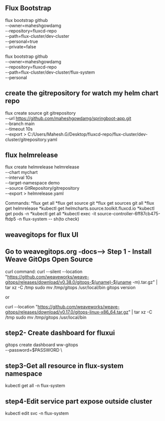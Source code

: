 Flux Bootstrap                           
----------------------
flux bootstrap github \
--owner=maheshgowdamg \
--repository=fluxcd-repo \
--path=flux-cluster/dev-cluster \
--personal=true \
--private=false


flux bootstrap github \
  --owner=maheshgowdamg \
  --repository=fluxcd-repo \
  --path=flux-cluster/dev-cluster/flux-system \
  --personal

create the gitrepository for watch my helm chart repo
------------------------------------------------------------
flux create source git gitrepository \
--url https://github.com/maheshgowdamg/springboot-app.git \
--branch main \
--timeout 10s \
--export > C:/Users/Mahesh.G/Desktop/fluxcd-repo/flux-cluster/dev-cluster/gitrepository.yaml


flux helmrelease 
-----------------
flux create helmrelease helmrelease \
--chart mychart \
--interval 10s \
--target-namespace demo \
--source GitRepository/gitrepository \
--export > helmrelease.yaml


Commands:
*flux get all
*flux get source git <namespace>
*flux get sources git all
*flux get helmrelease
*kubectl get helmcharts.source.toolkit.fluxcd.io
*kubectl get pods -n 
*kubectl get all <namespace>
*kubectl exec -it  source-controller-6ff87cb475-ftdp5 -n flux-system -- sh(to check)



weavegitops for flux UI
------------------------
Go to weavegitops.org
-docs-->
Step 1 - Install Weave GitOps Open Source
------------------------------------------
curl command:
curl --silent --location "https://github.com/weaveworks/weave-gitops/releases/download/v0.38.0/gitops-$(uname)-$(uname -m).tar.gz" | tar xz -C /tmp
sudo mv /tmp/gitops /usr/local/bin
gitops version


or 

curl --location "https://github.com/weaveworks/weave-gitops/releases/download/v0.17.0/gitops-linux-x86_64.tar.gz" | tar xz -C /tmp
sudo mv /tmp/gitops /usr/local/bin

step2- Create dashboard for fluxui
----------------------------------
gitops create dashboard ww-gitops \
  --password=$PASSWORD \

step3-Get all resource in flux-system namespace
-----------------------------------------------
kubectl get all -n flux-system

step4-Edit service part expose outside cluster
----------------------------------------------
kubectl edit svc -n flux-system <service-name>
